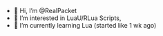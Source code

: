 - 👋 Hi, I’m @RealPacket
- 👀 I’m interested in LuaU/RLua Scripts, 
- 🌱 I’m currently learning Lua (started like 1 wk ago)
